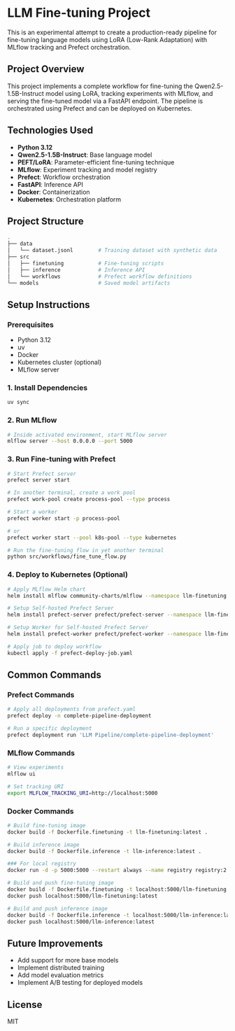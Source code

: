 # LLM Fine-tuning Project

This is an experimental attempt to create a production-ready pipeline for fine-tuning language models using LoRA (Low-Rank Adaptation) with MLflow tracking and Prefect orchestration.

## Project Overview

This project implements a complete workflow for fine-tuning the Qwen2.5-1.5B-Instruct model using LoRA, tracking experiments with MLflow, and serving the fine-tuned model via a FastAPI endpoint. The pipeline is orchestrated using Prefect and can be deployed on Kubernetes.

## Technologies Used

- **Python 3.12**
- **Qwen2.5-1.5B-Instruct**: Base language model
- **PEFT/LoRA**: Parameter-efficient fine-tuning technique
- **MLflow**: Experiment tracking and model registry
- **Prefect**: Workflow orchestration
- **FastAPI**: Inference API
- **Docker**: Containerization
- **Kubernetes**: Orchestration platform

## Project Structure

```bash
.
├── data
│   └── dataset.jsonl        # Training dataset with synthetic data
├── src
│   ├── finetuning           # Fine-tuning scripts
│   ├── inference            # Inference API
│   └── workflows            # Prefect workflow definitions
└── models                   # Saved model artifacts
```

## Setup Instructions

### Prerequisites

- Python 3.12
- uv
- Docker
- Kubernetes cluster (optional)
- MLflow server

### 1. Install Dependencies

```bash
uv sync
```

### 2. Run MLflow

```bash
# Inside activated environment, start MLflow server
mlflow server --host 0.0.0.0 --port 5000
```

### 3. Run Fine-tuning with Prefect

```bash
# Start Prefect server
prefect server start

# In another terminal, create a work pool
prefect work-pool create process-pool --type process

# Start a worker
prefect worker start -p process-pool

# or
prefect worker start --pool k8s-pool --type kubernetes

# Run the fine-tuning flow in yet another terminal
python src/workflows/fine_tune_flow.py
```

### 4. Deploy to Kubernetes (Optional)

```bash
# Apply MLflow Helm chart
helm install mlflow community-charts/mlflow --namespace llm-finetuning --create-namespace

# Setup Self-hosted Prefect Server
helm install prefect-server prefect/prefect-server --namespace llm-finetuning

# Setup Worker for Self-hosted Prefect Server
helm install prefect-worker prefect/prefect-worker --namespace llm-finetuning -f prefect-worker-values.yaml

# Apply job to deploy workflow
kubectl apply -f prefect-deploy-job.yaml
```

## Common Commands

### Prefect Commands

```bash
# Apply all deployments from prefect.yaml
prefect deploy -n complete-pipeline-deployment

# Run a specific deployment
prefect deployment run 'LLM Pipeline/complete-pipeline-deployment'
```

### MLflow Commands

```bash
# View experiments
mlflow ui

# Set tracking URI
export MLFLOW_TRACKING_URI=http://localhost:5000
```

### Docker Commands

```bash
# Build fine-tuning image
docker build -f Dockerfile.finetuning -t llm-finetuning:latest .

# Build inference image
docker build -f Dockerfile.inference -t llm-inference:latest .

### For local registry
docker run -d -p 5000:5000 --restart always --name registry registry:2

# Build and push fine-tuning image
docker build -f Dockerfile.finetuning -t localhost:5000/llm-finetuning:latest .
docker push localhost:5000/llm-finetuning:latest

# Build and push inference image
docker build -f Dockerfile.inference -t localhost:5000/llm-inference:latest .
docker push localhost:5000/llm-inference:latest
```

## Future Improvements

- Add support for more base models
- Implement distributed training
- Add model evaluation metrics
- Implement A/B testing for deployed models

## License

MIT
